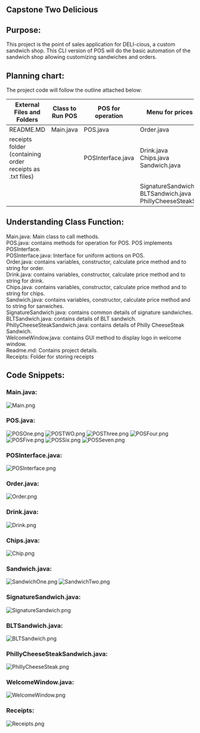 ## Capstone Two Delicious

## Purpose:
This project is the point of sales application for DELI-cious, a custom sandwich shop. 
This CLI version of POS will do the basic automation of the sandwich shop allowing customizing sandwiches and orders.


## Planning chart:
The project code will follow the outline attached below:

| External Files and Folders                                | Class to Run POS | POS for operation | Menu for prices and details                                                    | GUI                |
|-----------------------------------------------------------|------------------|-------------------|--------------------------------------------------------------------------------|--------------------|
| README.MD                                                 | Main.java        | POS.java          | Order.java                                                                     | WelcomeWindow.java |
| receipts folder (containing order receipts as .txt files) |                  | POSInterface.java | Drink.java <br/>Chips.java<br/>Sandwich.java                                   |                    |
|                                                           |                  |                   | SignatureSandwich.java<br/>BLTSandwich.java<br/>PhillyCheeseSteakSandwich.java |                    |

## Understanding Class Function:
Main.java: Main class to call methods. <br/>
POS.java: contains methods for operation for POS. POS implements POSInterface. <br/>
POSInterface.java: Interface for uniform actions on POS. <br/>
Order.java: contains variables, constructor, calculate price method and to string for order. <br/>
Drink.java: contains variables, constructor, calculate price method and to string for drink. <br/>
Chips.java: contains variables, constructor, calculate price method and to string for chips. <br/>
Sandwich.java: contains variables, constructor, calculate price method and to string for sanwiches. <br/>
SignatureSandwich.java: contains common details of signature sandwiches. <br/>
BLTSandwich.java: contains details of BLT sandwich. <br/>
PhillyCheeseSteakSandwich.java: contains details of Philly CheeseSteak Sandwich. <br/>
WelcomeWindow.java: contains GUI method to display logo in welcome window. <br/>
Readme.md: Contains project details.<br/>
Receipts: Folder for storing receipts

## Code Snippets:

### Main.java:
![Main.png](Main.png)
### POS.java:
![POSOne.png](POSOne.png)
![POSTWO.png](POSTWO.png)
![POSThree.png](POSThree.png)
![POSFour.png](POSFour.png)
![POSFive.png](POSFive.png)
![POSSix.png](POSSix.png)
![POSSeven.png](POSSeven.png)

### POSInterface.java: 
![POSInterface.png](POSInterface.png)

### Order.java: 
![Order.png](Order.png)

### Drink.java: 
![Drink.png](Drink.png)

### Chips.java: 
![Chip.png](Chip.png)

### Sandwich.java: 
![SandwichOne.png](SandwichOne.png)
![SandwichTwo.png](SandwichTwo.png)

### SignatureSandwich.java: 
![SignatureSandwich.png](SignatureSandwich.png)

### BLTSandwich.java: 
![BLTSandwich.png](BLTSandwich.png)

### PhillyCheeseSteakSandwich.java: 
![PhillyCheeseSteak.png](PhillyCheeseSteak.png)

### WelcomeWindow.java:
![WelcomeWindow.png](WelcomeWindow.png)

### Receipts: 
![Receipts.png](Receipts.png)
